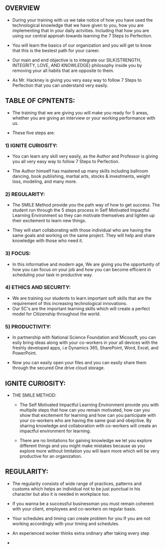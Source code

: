 ## OVERVIEW

* During your training with us we take notice of how you have used the technological knowledge that we have given to you, how you are implementing that in your daily
actvities. Including that how you are using our central approah towards learning the 7 Steps to Perfection.

* You will learn the basics of our organization and you will get to know that this is the bestest path for your career.

* Our main and end objective is to integrate our SILK(STRENGTH, INTEGRITY, LOVE, AND KNOWLEDGE) philosophy inside you by removing your all habits that are opposite to
them.

* As Mr. Hackney is giving you very easy way to follow 7 Steps to Perfection that you can understand very easily.

## TABLE OF CPNTENTS:

* The training that we are giving you will make you ready for 5 areas, whether you are giving an interview or your working performance with us.

* These five steps are:

### 1) IGNITE CURIOSITY:

* You can learn any skill very easily, as the Author and Professor is giving you all very easy way to follow 7 Steps to Perfection.

* The Author himself has mastered up many skills including ballroom dancing, book publishing, martial arts, stocks & investments, weight loss, modeling, and many more.

### 2) REGULARITY:

* The SMILE Method provide you the path way of how to get success. The student run through the 5 steps process in Self Motivated Impactful Learning Environment so they 
can motivate themselves and lighten up their excitement to learn new things. 

* They will start collaborating with those individual who are having the same goals and working on the same project. They will help and share knowledge with those who
need it.

### 3) FOCUS:

* In this informative and modern age, We are giving you the opportunity of how you can focus on your job and how you can become efficient in scheduling your task in
 productive way.
 
### 4) ETHICS AND SECURITY:

* We are training our students to learn important soft skills that are the requirement of this increasing technological innovations. 
* Our 5C's are the important learning skills which will create a perfect model for Citizenship throughout the world.

### 5) PRODUCTIVITY:

* In partnership with National Science Foundation and Micosoft, you can esily bring ideas along with your co-workers in your all devices with the freshly developed 
apps, i.e Dynamics 365, SharePoint, Word, Excel, and PowerPoint.

* Now you can easily open your files and you can easily share them through the secured One drive cloud storage.

## IGNITE CURIOSITY:

* THE SMILE METHOD:

     * The Self Motivated Impactful Learning Environment provide you with multipile steps that how can you remain motivated, how can you show that excitement for
      learning and how can you participate with your co-workers who are  having the same goal and obejctive. By sharing knowledge and collaboration with co-workers
      will create an impactful environment for learning.
      
     * There are no limitations for gaining knowledge we let you explore different things and you might make mistakes because as you explore more without limitation 
     you will learn more which will be very productive for an organization.
     
## REGULARITY:

* The regularity consists of wide range of practices, patterns and customs which helps an individual not to be just punctual in his character but also it is needed in workplace too.

* If you wanna be a successful businessman you must remain coherent with your client, employees and co-workers on regular basis.

* Your schedules and timing can create problem for you If you are not working accordingly with your timing and schedules.

* An experienced worker thinks extra ordinary after taking every step   

* 
     
     
     
     












